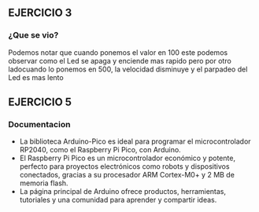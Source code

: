 ## EJERCICIO 3 
### ¿Que se vio?
Podemos notar que cuando ponemos el valor en 100 este podemos observar como el Led se apaga y enciende mas rapido pero por otro ladocuando lo ponemos en 500, la velocidad disminuye y el parpadeo del Led es mas lento

## EJERCICIO 5
### Documentacion
- La biblioteca Arduino-Pico es ideal para programar el microcontrolador RP2040, como el Raspberry Pi Pico, con Arduino. 
- El Raspberry Pi Pico es un microcontrolador económico y potente, perfecto para proyectos electrónicos como robots y dispositivos conectados, gracias a su procesador ARM Cortex-M0+ y 2 MB de memoria flash. 
- La página principal de Arduino ofrece productos, herramientas, tutoriales y una comunidad para aprender y compartir ideas.
